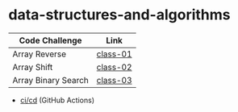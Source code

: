 # data-structures-and-algorithms

| Code Challenge | Link |
| -------------- | ---- |
| Array Reverse | [class-01](challenges/arrayReverse) |
| Array Shift | [class-02](challenges/arrayShift) |
| Array Binary Search | [class-03](challenges/arrayBinarySearch) |

- [ci/cd](https://github.com/EsraaMamoun-401-advanced-javascript/data-structures-and-algorithms/actions) (GitHub Actions)
